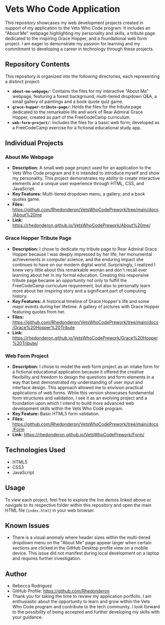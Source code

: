 # Vets Who Code Application

This repository showcases my web development projects created in support of my application to the Vets Who Code program. It includes an "About Me" webpage highlighting my personality and skills, a tribute page dedicated to the inspiring Grace Hopper, and a foundational web form project. I am eager to demonstrate my passion for learning and my commitment to developing a career in technology through these projects.

## Repository Contents

This repository is organized into the following directories, each representing a distinct project:

* **`about-me-webpage/`**: Contains the files for my interactive "About Me" webpage, featuring a forest background, multi-tiered dropdown Q\&A, a small gallery of paintings and a book quote quiz game.
* **`grace-hopper-tribute-page/`**: Holds the files for the tribute page dedicated to the remarkable life and work of Rear Admiral Grace Hopper, created as part of the FreeCodeCamp curriculum.
* **`web-form-project/`**: Includes the files for a basic web form, developed as a FreeCodeCamp exercise for a fictional educational study app.

## Individual Projects

### About Me Webpage

* **Description:** A small web page project used for an application to the Vets Who Code program and it is intended to introduce myself and show my personality. This project demonstrates my ability to create interactive elements and a unique user experience through HTML, CSS, and JavaScript.
* **Key Features:** Multi-tiered dropdown menu, a gallery, and a book quotes game.
* **Files:** https://github.com/Rhedonderon/VetsWhoCodePrework/tree/main/docs/About%20me
* **Link:** https://rhedonderon.github.io/VetsWhoCodePrework/About%20me/

### Grace Hopper Tribute Page

* **Description:** I chose to dedicate my tribute page to Rear Admiral Grace Hopper because I was deeply impressed by her life, her monumental achievements in computer science, and the enduring impact she continues to have on our modern digital world. Surprisingly, I realized I knew very little about this remarkable woman and don't recall ever learning about her in my formal education. Creating this responsive tribute page became an opportunity not only to fulfill the FreeCodeCamp curriculum requirement, but also to personally learn more about her inspiring story and a significant part of computing history.
* **Key Features:** A historical timeline of Grace Hopper's life and some major events during her lifetime. A gallery of pictures with Grace Hopper featuring quotes from her.
* **Files:** https://github.com/Rhedonderon/VetsWhoCodePrework/tree/main/docs/Grace%20Hopper%20Tribute
* **Link:** https://rhedonderon.github.io/VetsWhoCodePrework/Grace%20Hopper%20Tribute/


### Web Form Project

* **Description:** I chose to model the web form project as an intake form for a fictional educational application because it offered the creative flexibility and freedom to design the questions and form elements in a way that best demonstrated my understanding of user input and interface design. This approach allowed me to envision practical applications of web forms. While this version showcases fundamental form structures and validation, I see it as an evolving project and a foundation upon which I intend to build more advanced web development skills within the Vets Who Code program.
* **Key Feature:** Basic HTML5 form validation.
* **Files:** https://github.com/Rhedonderon/VetsWhoCodePrework/tree/main/docs/Form
* **Link:** https://rhedonderon.github.io/VetsWhoCodePrework/Form/

## Technologies Used

* HTML5
* CSS3
* JavaScript

## Usage

To view each project, feel free to explore the live demos linked above or navigate to its respective folder within this repository and open the main HTML file (`index.html`) in your web browser.

## Known Issues

* There is a visual anomaly where header sizes within the multi-tiered dropdown menu on the "About Me" page appear larger when certain sections are clicked in the GitHub Desktop profile view on a mobile device. This issue did not manifest during local development on a laptop and requires further investigation.

## Author

* Rebecca Rodriguez
* GitHub Profile: https://github.com/Rhedonderon
* Thank you for taking the time to review my application portfolio. I am enthusiastic about the opportunity to learn and grow within the Vets Who Code program and contribute to the tech community. I look forward to the possibility of being accepted and further developing my skills with your guidance.
